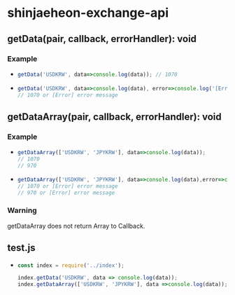 # shinjaeheon-exchange-api
## getData(pair, callback, errorHandler): void
### Example
* ``` javascript
  getData('USDKRW', data=>console.log(data)); // 1070
  ```
* ``` javascript
  getData('USDKRW', data=>console.log(data), error=>console.log('[Error]' + error));
  // 1070 or [Error] error message
  ```
## getDataArray(pair, callback, errorHandler): void
### Example
* ``` javascript
  getDataArray(['USDKRW', 'JPYKRW'], data=>console.log(data));
  // 1070
  // 970
  ```
* ``` javascript
  getDataArray(['USDKRW', 'JPYKRW'], data=>console.log(data),error=>console.log('[Error]' + error));
  // 1070 or [Error] error message
  // 970 or [Error] error message
  ```
### Warning
getDataArray does not return Array to Callback.
## test.js
* ``` javascript
  const index = require('../index');

  index.getData('USDKRW', data => console.log(data));
  index.getDataArray(['USDKRW', 'JPYKRW'], data =>console.log(data));
  ```
